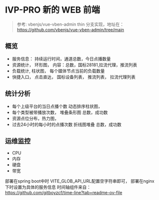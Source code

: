 # IVP-PRO 新的 WEB 前端

> 参考: vbenjs/vue-vben-admin thin 分支实现，地址在： https://github.com/vbenjs/vue-vben-admin/tree/main


## 概览
- 服务信息： 持续运行时间，通道总数，今日点播数量
- 资源统计， 环形图， 内容：总数，国标28181,拉流代理，推流列表  
- 负载统计,  柱状图， 每个媒体节点当前的负载数量  
- 快捷入口， 点击直达， 国标设备列表， 推流列表， 拉流代理列表



## 统计分析  
- 每个上级平台的当日点播个数 动态排序柱状图，
- 每个类型被带播放次数， 堆叠条形图 总数，成功数
- 资源点位分布，热力图，
- 过去24小时的每小时的点播次数 折线图堆叠 总数，成功数

## 运维监控
- CPU
- 内存
- 硬盘
- 带宽


部署在spring boot中时 VITE_GLOB_API_URL配置空字符串即可， 部署在nginx下时设置为具体的服务信息
时间轴组件来自： https://github.com/gitboyzcf/time-line?tab=readme-ov-file


